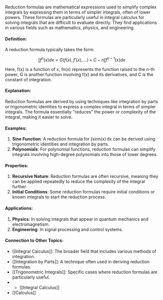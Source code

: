 Reduction formulas are mathematical expressions used to simplify complex integrals by expressing them in terms of simpler integrals, often of lower powers. These formulas are particularly useful in integral calculus for solving integrals that are difficult to evaluate directly. They find applications in various fields such as mathematics, physics, and engineering.

#### Definition:

A reduction formula typically takes the form:

$$\int f^n (x) dx = G(f(x), f'(x), ...) + C - n \int f^{n - 1}(x) dx$$

Here, f(x) is a function of x, fn(x) represents the function raised to the n-th power, G is another function involving f(x) and its derivatives, and C is the constant of integration.

#### Explanation:

Reduction formulas are derived by using techniques like integration by parts or trigonometric identities to express a complex integral in terms of simpler integrals. The formula essentially "reduces" the power or complexity of the integral, making it easier to solve.

#### Examples:

1. **Sine Function**: A reduction formula for ∫sin⁡n(x) dx can be derived using trigonometric identities and integration by parts.
2. **Polynomials**: For polynomial functions, reduction formulas can simplify integrals involving high-degree polynomials into those of lower degrees.

#### Properties:

1. **Recursive Nature**: Reduction formulas are often recursive, meaning they can be applied repeatedly to reduce the complexity of the integral further.
2. **Initial Conditions**: Some reduction formulas require initial conditions or known integrals to start the reduction process.

#### Applications:

1. **Physics**: In solving integrals that appear in quantum mechanics and electromagnetism.
2. **Engineering**: In signal processing and control systems.

#### Connection to Other Topics:

- [[Integral Calculus]]: The broader field that includes various methods of integration.
- [[Integration by Parts]]: A technique often used in deriving reduction formulas.
- [[Trigonometric Integrals]]: Specific cases where reduction formulas are particularly useful.
- - [[Integral Calculus]]
- [[Calculus]]